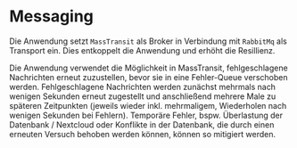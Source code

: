 # Messaging

Die Anwendung setzt `MassTransit` als Broker in Verbindung mit `RabbitMq` als Transport ein. Dies entkoppelt die
Anwendung und erhöht die Resillienz.

Die Anwendung verwendet die Möglichkeit in MassTransit, fehlgeschlagene Nachrichten erneut zuzustellen, bevor sie in
eine Fehler-Queue verschoben werden. Fehlgeschlagene Nachrichten werden zunächst mehrmals nach wenigen Sekunden erneut
zugestellt und anschließend mehrere Male zu späteren Zeitpunkten (jeweils wieder inkl. mehrmaligem, Wiederholen nach
wenigen Sekunden bei Fehlern). Temporäre Fehler, bspw. Überlastung der Datenbank / Nextcloud oder Konflikte in der
Datenbank, die durch einen erneuten Versuch behoben werden können, können so mitigiert werden.
